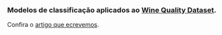 ### Modelos de classificação aplicados ao [Wine Quality Dataset](https://archive.ics.uci.edu/ml/datasets/wine+quality "Title"). 
Confira o [artigo que ecrevemos](https://drive.google.com/file/d/1-hnu9Er9mp2UzQdGLMHHspBBbo2yPbgn/view?usp=sharing).
